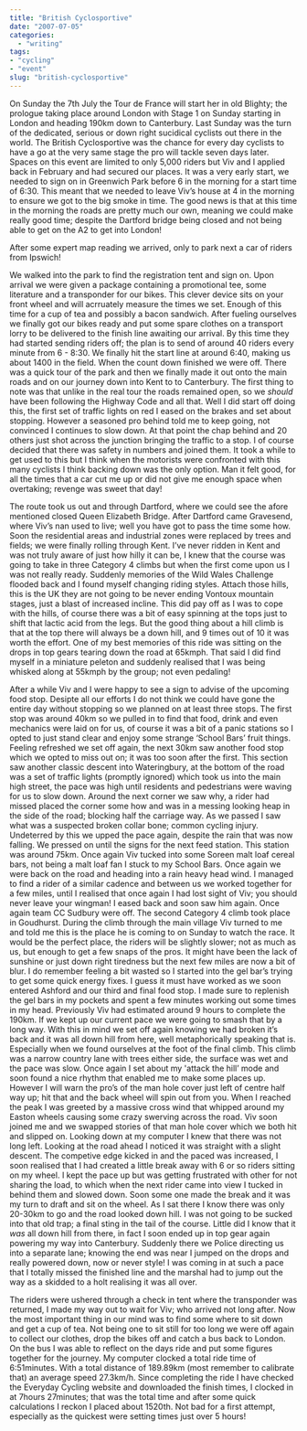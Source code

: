```yaml
---
title: "British Cyclosportive"
date: "2007-07-05"
categories:
  - "writing"
tags:
- "cycling"
- "event"
slug: "british-cyclosportive"
---
```


On Sunday the 7th July the Tour de France will start her in old Blighty; the prologue taking place around London with Stage 1 on Sunday starting in London and heading 190km down to Canterbury. Last Sunday was the turn of the dedicated, serious or down right sucidical cyclists out there in the world. The British Cyclosportive was the chance for every day cyclists to have a go at the very same stage the pro will tackle seven days later. Spaces on this event are limited to only 5,000 riders but Viv and I applied back in February and had secured our places. It was a very early start, we needed to sign on in Greenwich Park before 6 in the morning for a start time of 6:30. This meant that we needed to leave Viv’s house at 4 in the morning to ensure we got to the big smoke in time. The good news is that at this time in the morning the roads are pretty much our own, meaning we could make really good time; despite the Dartford bridge being closed and not being able to get on the A2 to get into London!
 <!-- [![Number][image-1]][1] -->
After some expert map reading we arrived, only to park next a car of riders from Ipswich!
 <!-- [![Transponder][image-2]][2] -->
We walked into the park to find the registration tent and sign on. Upon arrival we were given a package containing a promotional tee, some literature and a transponder for our bikes. This clever device sits on your front wheel and will acrruately measure the times we set. Enough of this time for a cup of tea and possibly a bacon sandwich. After fueling ourselves we finally got our bikes ready and put some spare clothes on a transport lorry to be delivered to the finish line awaiting our arrival. By this time they had started sending riders off; the plan is to send of around 40 riders every minute from 6 - 8:30. We finally hit the start line at around 6:40, making us about 1400 in the field. When the count down finished we were off. There was a quick tour of the park and then we finally made it out onto the main roads and on our journey down into Kent to to Canterbury. The first thing to note was that unlike in the real tour the roads remained open, so we _should_ have been following the Highway Code and all that. Well I did start off doing this, the first set of traffic lights on red I eased on the brakes and set about stopping. However a seasoned pro behind told me to keep going, not convinced I continues to slow down. At that point the chap behind and 20 others just shot across the junction bringing the traffic to a stop. I of course decided that there was safety in numbers and joined them. It took a while to get used to this but I think when the motorists were confronted with this many cyclists I think backing down was the only option. Man it felt good, for all the times that a car cut me up or did not give me enough space when overtaking; revenge was sweet that day!
 <!-- [![Leaving the big smoke][image-3]][3] -->
The route took us out and through Dartford, where we could see the afore mentioned closed Queen Elizabeth Bridge. After Dartford came Gravesend, where Viv’s nan used to live; well you have got to pass the time some how. Soon the residential areas and industrial zones were replaced by trees and fields; we were finally rolling through Kent. I’ve never ridden in Kent and was not truly aware of just how hilly it can be, I knew that the course was going to take in three Category 4 climbs but when the first come upon us I was not really ready. Suddenly memories of the Wild Wales Challenge flooded back and I found myself changing riding styles. Attach those hills, this is the UK they are not going to be never ending Vontoux mountain stages, just a blast of increased incline. This did pay off as I was to cope with the hills, of course there was a bit of easy spinning at the tops just to shift that lactic acid from the legs. But the good thing about a hill climb is that at the top there will always be a down hill, and 9 times out of 10 it was worth the effort. One of my best memories of this ride was sitting on the drops in top gears tearing down the road at 65kmph. That said I did find myself in a miniature peleton and suddenly realised that I was being whisked along at 55kmph by the group; not even pedaling!
<!-- ![Photo Sharing][image-4] -->
After a while Viv and I were happy to see a sign to advise of the upcoming food stop. Desipte all our efforts I do not think we could have gone the entire day without stopping so we planned on at least three stops. The first stop was around 40km so we pulled in to find that food, drink and even mechanics were laid on for us, of course it was a bit of a panic stations so I opted to just stand clear and enjoy some strange ‘School Bars’ fruit things. Feeling refreshed we set off again, the next 30km saw another food stop which we opted to miss out on; it was too soon after the first. This section saw another classic descent into Wateringbury, at the bottom of the road was a set of traffic lights (promptly ignored) which took us into the main high street, the pace was high until residents and pedestrians were waving for us to slow down. Around the next corner we saw why, a rider had missed placed the corner some how and was in a messing looking heap in the side of the road; blocking half the carriage way. As we passed I saw what was a suspected broken collar bone; common cycling injury. Undeterred by this we upped the pace again, despite the rain that was now falling. We pressed on until the signs for the next feed station. This station was around 75km. Once again Viv tucked into some Soreen malt loaf cereal bars, not being a malt loaf fan I stuck to my School Bars. Once again we were back on the road and heading into a rain heavy head wind. I managed to find a rider of a similar cadence and between us we worked together for a few miles, until I realised that once again I had lost sight of Viv; you should never leave your wingman! I eased back and soon saw him again. Once again team CC Sudbury were off. The second Category 4 climb took place in Goudhurst. During the climb through the main village Viv turned to me and told me this is the place he is coming to on Sunday to watch the race. It would be the perfect place, the riders will be slightly slower; not as much as us, but enough to get a few snaps of the pros. It might have been the lack of sunshine or just down right tiredness but the next few miles are now a bit of blur. I do remember feeling a bit wasted so I started into the gel bar’s trying to get some quick energy fixes. I guess it must have worked as we soon entered Ashford and our third and final food stop. I made sure to replenish the gel bars in my pockets and spent a few minutes working out some times in my head. Previously Viv had estimated around 9 hours to complete the 190km. If we kept up our current pace we were going to smash that by a long way. With this in mind we set off again knowing we had broken it’s back and it was all down hill from here, well metaphorically speaking that is. Especially when we found ourselves at the foot of the final climb. This climb was a narrow country lane with trees either side, the surface was wet and the pace was slow. Once again I set about my 'attack the hill’ mode and soon found a nice rhythm that enabled me to make some places up. However I will warn the pro’s of the man hole cover just left of centre half way up; hit that and the back wheel will spin out from you. When I reached the peak I was greeted by a massive cross wind that whipped around my Easton wheels causing some crazy swerving across the road. Viv soon joined me and we swapped stories of that man hole cover which we both hit and slipped on. Looking down at my computer I knew that there was not long left. Looking at the road ahead I noticed it was straight with a slight descent. The competive edge kicked in and the paced was increased, I soon realised that I had created a little break away with 6 or so riders sitting on my wheel. I kept the pace up but was getting frustrated with other for not sharing the load, to which when the next rider came into view I tucked in behind them and slowed down. Soon some one made the break and it was my turn to draft and sit on the wheel. As I sat there I know there was only 20-30km to go and the road looked down hill. I was not going to be sucked into that old trap; a final sting in the tail of the course. Little did I know that it _was_ all down hill from there, in fact I soon ended up in top gear again powering my way into Canterbury. Suddenly there we Police directing us into a separate lane; knowing the end was near I jumped on the drops and really powered down, now or never style! I was coming in at such a pace that I totally missed the finished line and the marshal had to jump out the way as a skidded to a holt realising it was all over.
<!-- ![Photo Sharing][image-5] -->
The riders were ushered through a check in tent where the transponder was returned, I made my way out to wait for Viv; who arrived not long after. Now the most important thing in our mind was to find some where to sit down and get a cup of tea. Not being one to sit still for too long we were off again to collect our clothes, drop the bikes off and catch a bus back to London. On the bus I was able to reflect on the days ride and put some figures together for the journey. My computer clocked a total ride time of 6:51minutes. With a total distance of 189.89km (most remember to calibrate that) an average speed 27.3km/h. Since completing the ride I have checked the Everyday Cycling website and downloaded the finish times, I clocked in at 7hours 27minutes; that was the total time and after some quick calculations I reckon I placed about 1520th. Not bad for a first attempt, especially as the quickest were setting times just over 5 hours!

[1]:	https://www.flickr.com/photos/funkylarma/714170182/ "Photo Sharing"
[2]:	https://www.flickr.com/photos/funkylarma/714170130/ "Photo Sharing"
[3]:	https://www.flickr.com/photos/funkylarma/714170268/ "Photo Sharing"

[image-1]:	/images/714170182_9c59055120_m.jpg
[image-2]:	/images/714170130_56d7dbe9da_t.jpg
[image-3]:	/images/714170268_ebdd01ff5e_m.jpg
[image-4]:	/images/686226652_528ab531a0_m.jpg
[image-5]:	/images/685374115_1b6ba5c611_m.jpg
